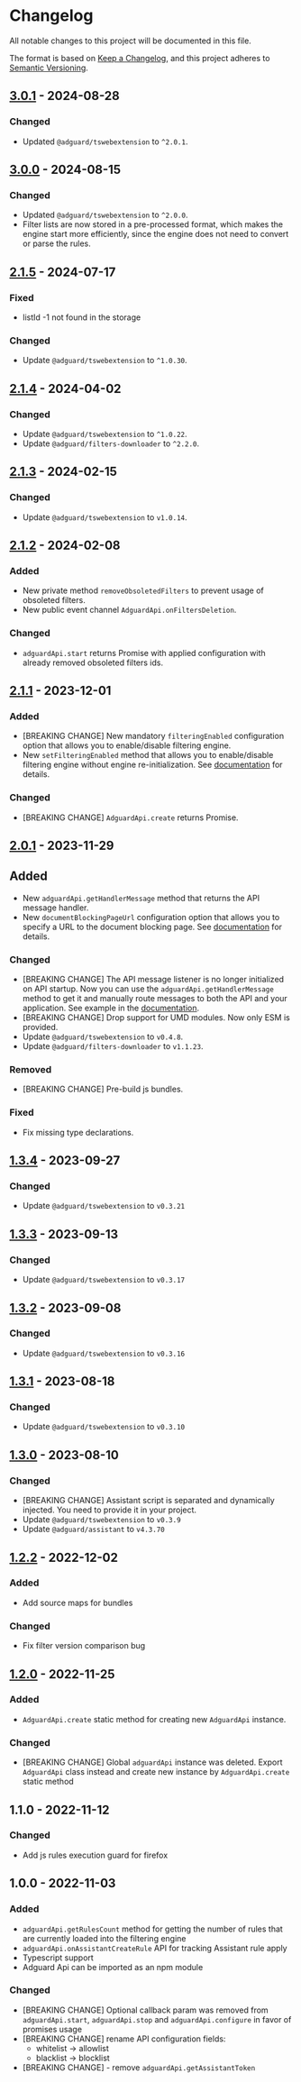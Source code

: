 # Changelog

All notable changes to this project will be documented in this file.

The format is based on [Keep a Changelog](https://keepachangelog.com/en/1.0.0/),
and this project adheres to [Semantic Versioning](https://semver.org/spec/v2.0.0.html).

## [3.0.1] - 2024-08-28

### Changed

- Updated `@adguard/tswebextension` to `^2.0.1`.

[3.0.1]: https://github.com/AdguardTeam/tsurlfilter/releases/tag/adguard-api-v3.0.1


## [3.0.0] - 2024-08-15

### Changed

- Updated `@adguard/tswebextension` to `^2.0.0`.
- Filter lists are now stored in a pre-processed format, which makes the engine start more efficiently,
  since the engine does not need to convert or parse the rules.

[3.0.0]: https://github.com/AdguardTeam/tsurlfilter/releases/tag/adguard-api-v3.0.0


## [2.1.5] - 2024-07-17

### Fixed

- listId -1 not found in the storage

### Changed

- Update `@adguard/tswebextension` to `^1.0.30`.

[2.1.5]: https://github.com/AdguardTeam/tsurlfilter/releases/tag/adguard-api-v2.1.5


## [2.1.4] - 2024-04-02

### Changed

- Update `@adguard/tswebextension` to `^1.0.22`.
- Update `@adguard/filters-downloader` to `^2.2.0`.

[2.1.4]: https://github.com/AdguardTeam/tsurlfilter/releases/tag/adguard-api-v2.1.4


## [2.1.3] - 2024-02-15

### Changed

- Update `@adguard/tswebextension` to `v1.0.14`.

[2.1.3]: https://github.com/AdguardTeam/tsurlfilter/releases/tag/adguard-api-v2.1.3


## [2.1.2] - 2024-02-08

### Added

- New private method `removeObsoletedFilters` to prevent usage of obsoleted filters.
- New public event channel `AdguardApi.onFiltersDeletion`.

### Changed

- `adguardApi.start` returns Promise with applied configuration with already removed
obsoleted filters ids.

[2.1.2]: https://github.com/AdguardTeam/tsurlfilter/releases/tag/adguard-api-v2.1.2


## [2.1.1] - 2023-12-01

### Added

- [BREAKING CHANGE] New mandatory `filteringEnabled` configuration option
  that allows you to enable/disable filtering engine.
- New `setFilteringEnabled` method that allows you to enable/disable filtering engine without engine re-initialization.
  See [documentation](README.md#setfilteringenabled) for details.

### Changed

- [BREAKING CHANGE] `AdguardApi.create` returns Promise.

[2.1.1]: https://github.com/AdguardTeam/tsurlfilter/releases/tag/adguard-api-v2.1.1


## [2.0.1] - 2023-11-29

## Added

- New `adguardApi.getHandlerMessage` method that returns the API message handler.
- New `documentBlockingPageUrl` configuration option that allows you to specify a URL to the document blocking page.
  See [documentation](README.md#configuration) for details.

### Changed

- [BREAKING CHANGE] The API message listener is no longer initialized on API startup.
  Now you can use the `adguardApi.getHandlerMessage` method to get it and manually route messages to both the API
  and your application. See example in the [documentation](README.md#adguardapigetmessagehandler).
- [BREAKING CHANGE] Drop support for UMD modules. Now only ESM is provided.
- Update `@adguard/tswebextension` to `v0.4.8`.
- Update `@adguard/filters-downloader` to `v1.1.23`.

### Removed

- [BREAKING CHANGE] Pre-build js bundles.

### Fixed

- Fix missing type declarations.

[2.0.1]: https://github.com/AdguardTeam/tsurlfilter/releases/tag/adguard-api-v2.0.1


## [1.3.4] - 2023-09-27

### Changed

- Update `@adguard/tswebextension` to `v0.3.21`

[1.3.4]: https://github.com/AdguardTeam/tsurlfilter/releases/tag/adguard-api-v1.3.4


## [1.3.3] - 2023-09-13

### Changed

- Update `@adguard/tswebextension` to `v0.3.17`

[1.3.3]: https://github.com/AdguardTeam/tsurlfilter/releases/tag/adguard-api-v1.3.3


## [1.3.2] - 2023-09-08

### Changed
- Update `@adguard/tswebextension` to `v0.3.16`

[1.3.2]: https://github.com/AdguardTeam/tsurlfilter/releases/tag/adguard-api-v1.3.2

## [1.3.1] - 2023-08-18

### Changed

- Update `@adguard/tswebextension` to `v0.3.10`

[1.3.1]: https://github.com/AdguardTeam/tsurlfilter/releases/tag/adguard-api-v1.3.1


## [1.3.0] - 2023-08-10

### Changed

- [BREAKING CHANGE] Assistant script is separated and dynamically injected. You need to provide it in your project.
- Update `@adguard/tswebextension` to `v0.3.9`
- Update `@adguard/assistant` to `v4.3.70`

[1.3.0]: https://github.com/AdguardTeam/tsurlfilter/releases/tag/adguard-api-v1.3.0


## [1.2.2] - 2022-12-02

### Added

- Add source maps for bundles

### Changed

- Fix filter version comparison bug

[1.2.2]: https://github.com/AdguardTeam/tsurlfilter/releases/tag/adguard-api-v1.2.2


## [1.2.0] - 2022-11-25

### Added

- `AdguardApi.create` static method for creating new `AdguardApi` instance.

### Changed

- [BREAKING CHANGE] Global `adguardApi` instance was deleted.
  Export `AdguardApi` class instead and create new instance by `AdguardApi.create` static method

[1.2.0]: https://github.com/AdguardTeam/tsurlfilter/releases/tag/adguard-api-v1.2.0

## 1.1.0 - 2022-11-12

### Changed

- Add js rules execution guard for firefox


## 1.0.0 - 2022-11-03

### Added

- `adguardApi.getRulesCount` method for getting the number of rules that are currently loaded into the filtering engine
- `adguardApi.onAssistantCreateRule` API for tracking Assistant rule apply
- Typescript support
- Adguard Api can be imported as an npm module

### Changed

- [BREAKING CHANGE] Optional callback param was removed from `adguardApi.start`, `adguardApi.stop`
  and `adguardApi.configure` in favor of promises usage
- [BREAKING CHANGE] rename API configuration fields:
  - whitelist -> allowlist
  - blacklist -> blocklist
- [BREAKING CHANGE] - remove `adguardApi.getAssistantToken`

